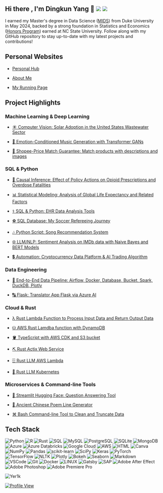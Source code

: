 ## Hi there , I'm Dingkun Yang 👋 [<img src="https://img.shields.io/badge/LinkedIn-Profile-blue?logo=linkedin">](https://www.linkedin.com/in/dyang7/) [<img src="https://img.shields.io/badge/website-000000?style=for-the-badge&logo=About.me&logoColor=white">](https://yer1k.com/)

I earned my Master's degree in Data Science ([MIDS](https://datascience.duke.edu/people/graduation-year/2024/#:~:text=Class%20of%202024-,Dingkun%20Yang,-Class%20of%202024)) from Duke University in May 2024, backed by a strong foundation in Statistics and Economics ([Honors Program](https://poole.ncsu.edu/news/2017/04/12/outstanding-economics-students-honored/#:~:text=Zachary%20Lee%20Small-,Dingkun%20Yang,-Inductees%20into%20Omicron)) earned at NC State University. Follow along with my GitHub repository to stay up-to-date with my latest projects and contributions!

## Personal Websites

- [Personal Hub](https://yer1k.com/)

- [About Me](https://about.yer1k.com/)

- [My Running Page](https://running.yer1k.com/)


## Project Highlights

### Machine Learning & Deep Learning

- [☀️ Computer Vision: Solar Adoption in the United States Wastewater Sector](https://github.com/Yer1k/solar_wastewater)

- [🎹 Emotion-Conditioned Music Generation with Transformer GANs](https://github.com/Yer1k/music_gen_gan)

- [🛒 Shopee-Price Match Guarantee: Match products with descriptions and images](https://github.com/Yer1k/Shopee-Product-Price-Match-Guarantee)

### SQL & Python

- [💊 Causal Inference: Effect of Policy Actions on Opioid Prescriptions and Overdose Fatalities](https://github.com/Yer1k/opioid_causal_inference)

- [📊 Statistical Modeling: Analysis of Global Life Expectancy and Related Factors](https://github.com/Yer1k/Global-Life-Expectancy-and-Related-Factors)

- [⚕️ SQL & Python: EHR Data Analysis Tools](https://github.com/Yer1k/EHR_Utils)

- [⚽ SQL Database: My Soccer Refereeing Journey](https://github.com/Yer1k/SQL_Refereeing_Database)

- [🎶 Python Script: Song Recommendation System](https://github.com/Yer1k/Song_Recommender)

- [🌐 LLM/NLP: Sentiment Analysis on IMDb data with Naive Bayes and BERT Models](https://github.com/Yer1k/Sentiment-Analysis-with-BERT-Naive-Bayes)

- [💲 Automation: Cryptocurrency Data Platform & AI Trading Algorithm](https://github.com/Yer1k/AI_Trading)

### Data Engineering

- [🔧 End-to-End Data Pipeline: Airflow, Docker, Database, Bucket, Spark, DuckDB, Plotly](https://github.com/Yer1k/data_pipeline)

- [🔠 Flask: Translator App Flask via Azure AI](https://github.com/Yer1k/web_flask)

### Cloud & Rust

- [λ Rust Lambda Function to Process Input Data and Return Output Data](https://gitlab.com/Yer1k/cargo_lambda)

- [⛁ AWS Rust Lamdba function with DynamoDB](https://gitlab.com/Yer1k/aws_lambda_database)

- [🪣 TypeScript with AWS CDK and S3 bucket](https://gitlab.com/Yer1k/aws_cdk)

- [⛏️ Rust Actix Web Service](https://gitlab.com/Yer1k/rust_actix_web)

- [🗄️ Rust LLM AWS Lambda](https://gitlab.com/Yer1k/rust-llm-aws-lambda)

- [🤖 Rust LLM Kubernetes](https://gitlab.com/Yer1k/rust-llm-kubernetes)

### Microservices & Command-line Tools

- [💬 Streamlit Hugging Face: Question Answering Tool](https://github.com/Yer1k/Streamlit-Hugging-Face)

- [📜 Ancient Chinese Poem Line Generator](https://github.com/Yer1k/CD_FastAPI_AWS)

- [⌘ Bash Command-line Tool to Clean and Truncate Data](https://github.com/Yer1k/Bash-command-line-tool-to-clean-and-truncate-data)

## Tech Stack

![Python](https://img.shields.io/badge/python-3670A0?style=for-the-badge&logo=python&logoColor=ffdd54)
![R](https://img.shields.io/badge/r-%23276DC3.svg?style=for-the-badge&logo=r&logoColor=white)
![Rust](https://img.shields.io/badge/rust-%23000000.svg?style=for-the-badge&logo=rust&logoColor=white)
![SQL](https://img.shields.io/badge/-SQL-CC2927?style=for-the-badge&logo=microsoft-sql-server&logoColor=white)
![MySQL](https://img.shields.io/badge/mysql-%2300f.svg?style=for-the-badge&logo=mysql&logoColor=white)
![PostgreSQL](https://img.shields.io/badge/postgresql-4169e1?style=for-the-badge&logo=postgresql&logoColor=white)
![SQLite](https://img.shields.io/badge/SQLite-07405E?style=for-the-badge&logo=sqlite&logoColor=white)
![MongoDB](https://img.shields.io/badge/MongoDB-4EA94B?style=for-the-badge&logo=mongodb&logoColor=white)
![Azure](https://img.shields.io/badge/azure-%230072C6.svg?style=for-the-badge&logo=azure-devops&logoColor=white)
![Azure Databricks](https://img.shields.io/badge/-Azure%20Databricks-FF813F?style=for-the-badge&logo=azure-databricks&logoColor=white)
![Google Cloud](https://img.shields.io/badge/Google%20Cloud-%234285F4.svg?style=for-the-badge&logo=google-cloud&logoColor=white)
![AWS](https://img.shields.io/badge/AWS-%23FF9900.svg?style=for-the-badge&logo=amazon-aws&logoColor=white)
![HTML](https://img.shields.io/badge/-HTML-E34F26?style=for-the-badge&logo=html5&logoColor=white)
![Canva](https://img.shields.io/badge/Canva-%2300C4CC.svg?style=for-the-badge&logo=Canva&logoColor=white)
![NumPy](https://img.shields.io/badge/numpy-%23013243.svg?style=for-the-badge&logo=numpy&logoColor=white)
![Pandas](https://img.shields.io/badge/pandas-%23150458.svg?style=for-the-badge&logo=pandas&logoColor=white)
![scikit-learn](https://img.shields.io/badge/scikit--learn-%23F7931E.svg?style=for-the-badge&logo=scikit-learn&logoColor=white)
![SciPy](https://img.shields.io/badge/SciPy-%230C55A5.svg?style=for-the-badge&logo=scipy&logoColor=%white)
![Keras](https://img.shields.io/badge/Keras-%23D00000.svg?style=for-the-badge&logo=Keras&logoColor=white) 
![PyTorch](https://img.shields.io/badge/PyTorch-%23EE4C2C.svg?style=for-the-badge&logo=PyTorch&logoColor=white)
![TensorFlow](https://img.shields.io/badge/TensorFlow-%23FF6F00.svg?style=for-the-badge&logo=TensorFlow&logoColor=white)
![NLTK](https://img.shields.io/badge/-NLTK-4EA94B?style=for-the-badge&logo=nltk&logoColor=white)
![Plotly](https://img.shields.io/badge/Plotly-%233F4F75.svg?style=for-the-badge&logo=plotly&logoColor=white)
![Bokeh](https://img.shields.io/badge/-Bokeh-F68E56?style=for-the-badge&logo=bokeh&logoColor=white)
![Seaborn](https://img.shields.io/badge/-Seaborn-3776AB?style=for-the-badge&logo=seaborn&logoColor=white)
![Markdown](https://img.shields.io/badge/Markdown-000000?style=for-the-badge&logo=markdown&logoColor=white)
![VSCode](https://img.shields.io/badge/Visual_Studio-0078d7?style=for-the-badge&logo=visual%20studio&logoColor=white)
![Git](https://img.shields.io/badge/Git-F05032?style=for-the-badge&logo=git&logoColor=white)
![Docker](https://img.shields.io/badge/-Docker-2496ED?style=for-the-badge&logo=docker&logoColor=white)
![LINUX](https://img.shields.io/badge/Linux-FCC624?style=for-the-badge&logo=linux&logoColor=black)
![Gatsby](https://img.shields.io/badge/Gatsby-663399?style=for-the-badge&logo=gatsby&logoColor=white)
![SAP](https://img.shields.io/badge/SAP-0FAAFF?style=for-the-badge&logo=sap&logoColor=white)
![Adobe After Effect](https://img.shields.io/badge/Adobe%20after%20affects-CF96FD?style=for-the-badge&logo=Adobe%20after%20effects&logoColor=393665)
![Adobe Photoshop](https://img.shields.io/badge/Adobe%20Photoshop-31A8FF?style=for-the-badge&logo=Adobe%20Photoshop&logoColor=black)
![Adobe Premiere Pro](https://img.shields.io/badge/Adobe%20Premiere%20Pro-9999FF?style=for-the-badge&logo=Adobe%20Premiere%20Pro&logoColor=black)


<p><img align="center" src="https://github-readme-stats.vercel.app/api/top-langs?username=Yer1k&show_icons=true&locale=en&layout=compact" alt="Yer1k" /></p>

[![Profile View](https://visitcount.itsvg.in/api?id=yer1k&label=Profile%20Views&color=1&icon=5&pretty=true)](https://yer1k.com/)

<!--
My GitHub info:

<img src="https://github-readme-stats.vercel.app/api?username=yer1k&count_private=true&show_icons=true&theme=tokyonight" alt="info" width="370"/>


**Yer1k/Yer1k** is a ✨ _special_ ✨ repository because its `README.md` (this file) appears on your GitHub profile.

Here are some ideas to get you started:

- 🔭 I’m currently working on ...
- 🌱 I’m currently learning ...
- 👯 I’m looking to collaborate on ...
- 🤔 I’m looking for help with ...
- 💬 Ask me about ...
- 📫 How to reach me: ...
- 😄 Pronouns: ...
- ⚡ Fun fact: ...
-->
